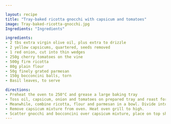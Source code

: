 ```yaml
---

layout: recipe
title: "Tray-baked ricotta gnocchi with capsicum and tomatoes"
image: Tray-baked-ricotta-gnocchi.jpg
Ingredients: "Ingredients"

ingredients:
- 2 tbs extra virgin olive oil, plus extra to drizzle
- 2 yellow capsicums, quartered, seeds removed
- 1 red onion, cut into thin wedges
- 250g cherry tomatoes on the vine
- 500g firm ricotta
- 80g plain flour
- 50g finely grated parmesan
- 150g bocconcini balls, torn
- Basil leaves, to serve

directions:
- Preheat the oven to 250°C and grease a large baking tray
- Toss oil, capsicum, onion and tomatoes on prepared tray and roast for 8 minutes or until starting to colour.
- Meanwhile, combine ricotta, flour and parmesan in a bowl. Divide into 4 portions and roll each portion into a 2cm-thick log. With a floured knife, slice into 3cm pieces. In 2 batches, add gnocchi to a saucepan of boiling water and cook for 2-3 minutes or until gnocchi floats. Remove with a slotted spoon and set aside.
- Remove capsicum mixture from oven. Heat oven grill to high.
- Scatter gnocchi and bocconcini over capsicum mixture, place on top shelf of oven and grill, checking regularly, for 3 minutes or until golden. Scatter with basil and ground black pepper, and drizzle with extra oil to serve.
---
```

